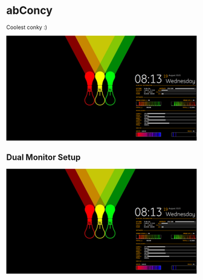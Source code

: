 # abConcy
Coolest conky :) 

<img src="./ConkyCustomDesktop.png" alt="abConky"/>

## Dual Monitor Setup

<img src="./ConkyCustomDesktop.png" alt="Application Tab 1 Screenshot"/>
